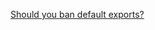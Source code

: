 [Should you ban default exports?](https://blog.neufund.org/why-we-have-banned-default-exports-and-you-should-do-the-same-d51fdc2cf2ad)